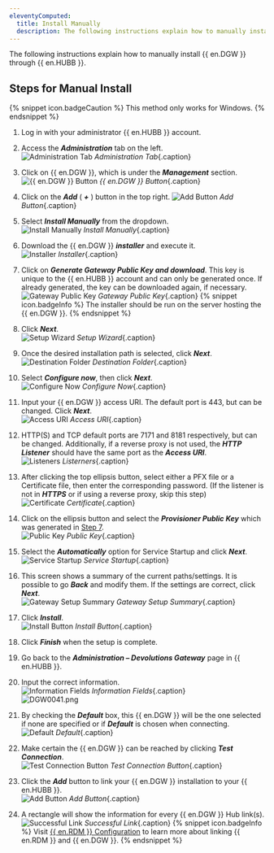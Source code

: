 ```yaml
---
eleventyComputed:
  title: Install Manually
  description: The following instructions explain how to manually install {{ en.DGW }} through {{ en.HUBB }}.
---
```

The following instructions explain how to manually install {{ en.DGW }} through {{ en.HUBB }}.  

## Steps for Manual Install

{% snippet icon.badgeCaution %} 
This method only works for Windows. 
{% endsnippet %}
 
1. Log in with your administrator {{ en.HUBB }} account. 
1. Access the ***Administration*** tab on the left.  
![Administration Tab](/img/en/hub/DGW0020.png)
*Administration Tab*{.caption} 
1. Click on {{ en.DGW }}, which is under the ***Management*** section.  
![{{ en.DGW }} Button](/img/en/hub/DGW0021.png)
*{{ en.DGW }} Button*{.caption} 
1. Click on the ***Add*** ( ***+*** ) button in the top right. 
![Add Button](/img/en/hub/DGW0022.png)
*Add Button*{.caption} 
1. Select ***Install Manually*** from the dropdown.  
![Install Manually](/img/en/hub/DGW0023.png)
*Install Manually*{.caption} 
1. Download the {{ en.DGW }} ***installer*** and execute it.  
![Installer](/img/en/hub/DGW0027.png)
*Installer*{.caption} 
1. <a name="7"></a>Click on ***Generate Gateway Public Key and download***. This key is unique to the {{ en.HUBB }} account and can only be generated once. If already generated, the key can be downloaded again, if necessary.  
![Gateway Public Key](/img/en/hub/DGW0028.png)
*Gateway Public Key*{.caption} 
{% snippet icon.badgeInfo %} 
The installer should be run on the server hosting the {{ en.DGW }}. 
{% endsnippet %}
 
8. Click ***Next***.  
![Setup Wizard](/img/en/hub/DGW0024.png)
*Setup Wizard*{.caption} 
1. Once the desired installation path is selected, click ***Next***.  
![Destination Folder](/img/en/hub/DGW0025.png)
*Destination Folder*{.caption} 
1. Select ***Configure now***, then click ***Next***.  
![Configure Now](/img/en/hub/DGW0026.png)
*Configure Now*{.caption} 
1. Input your {{ en.DGW }} access URI. The default port is 443, but can be changed. Click ***Next***.  
![Access URI](/img/en/hub/DGW0029.png)
*Access URI*{.caption} 
1. HTTP(S) and TCP default ports are 7171 and 8181 respectively, but can be changed. Additionally, if a reverse proxy is not used, the ***HTTP Listener*** should have the same port as the ***Access URI***.  
![Listeners](/img/en/hub/DGW0030.png)
*Listerners*{.caption} 
1. After clicking the top ellipsis button, select either a PFX file or a Certificate file, then enter the corresponding password. (If the listener is not in ***HTTPS*** or if using a reverse proxy, skip this step)  
![Certificate](/img/en/hub/DGW0031.png)
*Certificate*{.caption} 
1. Click on the ellipsis button and select the ***Provisioner Public Key*** which was generated in <a href="#7">Step 7</a>.  
![Public Key](/img/en/hub/DGW0032.png)
*Public Key*{.caption} 
1. Select the ***Automatically*** option for Service Startup and click ***Next***.  
![Service Startup](/img/en/hub/DGW0033.png)
*Service Startup*{.caption} 
1. This screen shows a summary of the current paths/settings. It is possible to go ***Back*** and modify them. If the settings are correct, click ***Next***.  
![Gateway Setup Summary](/img/en/hub/DGW0034.png)
*Gateway Setup Summary*{.caption} 
1. Click ***Install***.  
![Install Button](/img/en/hub/DGW0035.png)
*Install Button*{.caption} 
1. Click ***Finish*** when the setup is complete. 
1. Go back to the ***Administration – Devolutions Gateway*** page in {{ en.HUBB }}. 
1. Input the correct information.  
![Information Fields](/img/en/hub/DGW0036.png)
*Information Fields*{.caption}  
![DGW0041.png](/img/en/hub/DGW0041.png) 
1. By checking the ***Default*** box, this {{ en.DGW }} will be the one selected if none are specified or if ***Default*** is chosen when connecting.  
![Default](/img/en/hub/DGW0037.png)
*Default*{.caption} 
1. Make certain the {{ en.DGW }} can be reached by clicking ***Test Connection***.  
![Test Connection Button](/img/en/hub/DGW0038.png)
*Test Connection Button*{.caption} 
1. Click the ***Add*** button to link your {{ en.DGW }} installation to your {{ en.HUBB }}.  
![Add Button](/img/en/hub/DGW0039.png)
*Add Button*{.caption} 
1. A rectangle will show the information for every {{ en.DGW }} Hub link(s).  
![Successful Link](/img/en/hub/DGW0040.png)
*Successful Link*{.caption} 
{% snippet icon.badgeInfo %} 
Visit [{{ en.RDM }} Configuration](/hub/dgw/rdm-configuration/) to learn more about linking {{ en.RDM }} and {{ en.DGW }}. 
{% endsnippet %}
